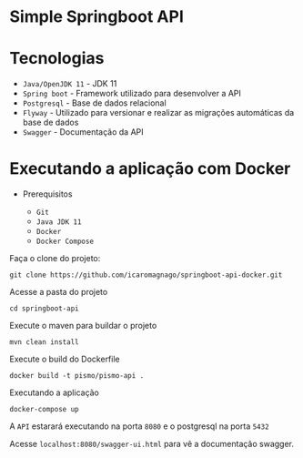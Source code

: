 # Simple Springboot API

# Tecnologias

- `Java/OpenJDK 11` - JDK 11
- `Spring boot` - Framework utilizado para desenvolver a API 
- `Postgresql` - Base de dados relacional
- `Flyway` - Utilizado para versionar e realizar as migrações automáticas da base de dados
- `Swagger` - Documentação da API

# Executando a aplicação com Docker

- Prerequisitos

	- `Git`
	- `Java JDK 11`
	- `Docker`
	- `Docker Compose`
	
Faça o clone do projeto: 

`git clone https://github.com/icaromagnago/springboot-api-docker.git`

	
Acesse a pasta do projeto

`cd springboot-api`
	
Execute o maven para buildar o projeto

`mvn clean install`
	
Execute o build do Dockerfile

`docker build -t pismo/pismo-api .`
		
Executando a aplicação

`docker-compose up`
	
A `API` estarará executando na porta `8080` e o postgresql na porta `5432`

Acesse `localhost:8080/swagger-ui.html` para vê a documentação swagger.
